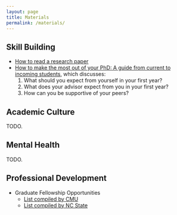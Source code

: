 ```yaml
---
layout: page
title: Materials
permalink: /materials/
---
```


## Skill Building

* [How to read a research paper](/harvard-cs290/materials/how-to-read-a-research-paper)
* [How to make the most out of your PhD: A guide from current to incoming students](https://yanivyacoby.github.io/a-guide-to-your-phd/guide.html), which discusses:
  1. What should you expect from yourself in your first year?
  2. What does your advisor expect from you in your first year?
  3. How can you be supportive of your peers?


## Academic Culture

TODO.

## Mental Health

TODO.

## Professional Development

* Graduate Fellowship Opportunities
  * [List compiled by CMU](https://www.cs.cmu.edu/~gradfellowships/)
  * [List compiled by NC State](https://www.csc.ncsu.edu/dgp/fellowships.html)
